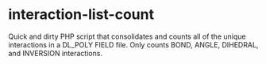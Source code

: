 interaction-list-count
======================

Quick and dirty PHP script that consolidates and counts all of the unique interactions in a DL_POLY FIELD file.  Only counts BOND, ANGLE, DIHEDRAL, and INVERSION interactions.